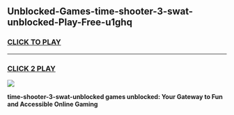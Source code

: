 
## Unblocked-Games-time-shooter-3-swat-unblocked-Play-Free-u1ghq
<h3>
<a href="https://premium76.site?title=time-shooter-3-swat-unblocked&ref=21A">CLICK TO PLAY</a></h3>
<hr>

<h3>
<a href="https://premium76.site?title=time-shooter-3-swat-unblocked&ref=21A">CLICK 2 PLAY</a>
  
</h3>

<a href="https://premium76.site?title=time-shooter-3-swat-unblocked&ref=21A"><img src="https://clearcache.store/games.png"></a>


**time-shooter-3-swat-unblocked games unblocked: Your Gateway to Fun and Accessible Online Gaming**
